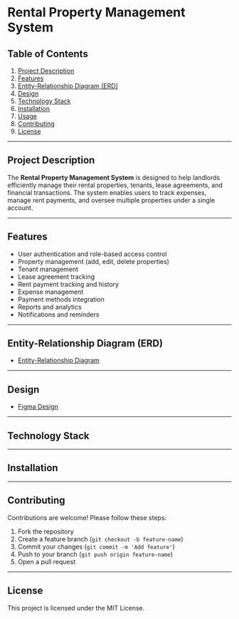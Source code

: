 # Rental Property Management System

## Table of Contents
1. [Project Description](#project-description)
2. [Features](#features)
3. [Entity-Relationship Diagram (ERD)](#entity-relationship-diagram-erd)
4. [Design](#design)
5. [Technology Stack](#technology-stack)
6. [Installation](#installation)
7. [Usage](#usage)
8. [Contributing](#contributing)
9. [License](#license)

---

## Project Description
The **Rental Property Management System** is designed to help landlords efficiently manage their rental properties, tenants, lease agreements, and financial transactions. The system enables users to track expenses, manage rent payments, and oversee multiple properties under a single account.

---

## Features
- User authentication and role-based access control
- Property management (add, edit, delete properties)
- Tenant management
- Lease agreement tracking
- Rent payment tracking and history
- Expense management
- Payment methods integration
- Reports and analytics
- Notifications and reminders

---

## Entity-Relationship Diagram (ERD)

* [Entity-Relationship Diagram](docs/diagrams.md)

---

## Design

* [Figma Design](https://www.figma.com/design/xG59t3RrM8J7Af62L0SHG4/Property-Management?node-id=0-1&t=VApwlQ2eW8a9mVvH-1)

---

## Technology Stack

---

## Installation

---

## Contributing
Contributions are welcome! Please follow these steps:
1. Fork the repository
2. Create a feature branch (`git checkout -b feature-name`)
3. Commit your changes (`git commit -m 'Add feature'`)
4. Push to your branch (`git push origin feature-name`)
5. Open a pull request

---

## License
This project is licensed under the MIT License.
